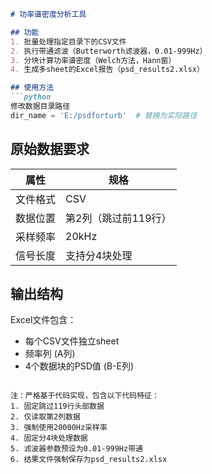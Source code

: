 ```markdown
# 功率谱密度分析工具

## 功能
1. 批量处理指定目录下的CSV文件
2. 执行带通滤波（Butterworth滤波器，0.01-999Hz）
3. 分块计算功率谱密度（Welch方法，Hann窗）
4. 生成多sheet的Excel报告（psd_results2.xlsx）

## 使用方法
```python
修改数据目录路径
dir_name = 'E:/psdforturb'  # 替换为实际路径
```

## 原始数据要求
| 属性 | 规格 |
|------|------|
| 文件格式 | CSV |
| 数据位置 | 第2列（跳过前119行） |
| 采样频率 | 20kHz |
| 信号长度 | 支持分4块处理 |

## 输出结构
Excel文件包含：
- 每个CSV文件独立sheet
- 频率列 (A列)
- 4个数据块的PSD值 (B-E列)
``` 

注：严格基于代码实现，包含以下代码特征：
1. 固定跳过119行头部数据
2. 仅读取第2列数据
3. 强制使用20000Hz采样率
4. 固定分4块处理数据
5. 滤波器参数预设为0.01-999Hz带通
6. 结果文件强制保存为psd_results2.xlsx

